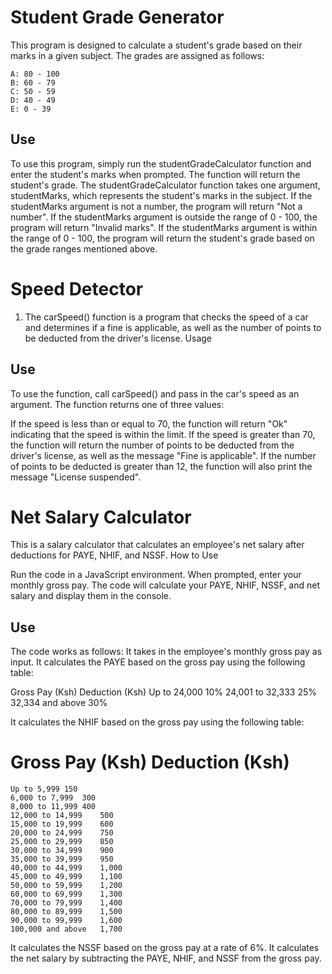 # Student Grade Generator
This program is designed to calculate a student's grade based on their marks in a given subject. The grades are assigned as follows:

    A: 80 - 100
    B: 60 - 79
    C: 50 - 59
    D: 40 - 49
    E: 0 - 39

## Use
To use this program, simply run the studentGradeCalculator function and enter the student's marks when prompted. The function will return the student's grade.
The studentGradeCalculator function takes one argument, studentMarks, which represents the student's marks in the subject. If the studentMarks argument is not a number, the program will return "Not a number". If the studentMarks argument is outside the range of 0 - 100, the program will return "Invalid marks". If the studentMarks argument is within the range of 0 - 100, the program will return the student's grade based on the grade ranges mentioned above.

# Speed Detector
1. The carSpeed() function is a program that checks the speed of a car and determines if a fine is applicable, as well as the number of points to be deducted from the driver's license.
Usage

## Use
To use the function, call carSpeed() and pass in the car's speed as an argument. The function returns one of three values:

If the speed is less than or equal to 70, the function will return "Ok" indicating that the speed is within the limit.
If the speed is greater than 70, the function will return the number of points to be deducted from the driver's license, as well as the message "Fine is applicable".
If the number of points to be deducted is greater than 12, the function will also print the message "License suspended".
 
# Net Salary Calculator


This is a salary calculator that calculates an employee's net salary after deductions for PAYE, NHIF, and NSSF.
How to Use

Run the code in a JavaScript environment.
When prompted, enter your monthly gross pay.
The code will calculate your PAYE, NHIF, NSSF, and net salary and display them in the console.

## Use

The code works as follows:
It takes in the employee's monthly gross pay as input.
It calculates the PAYE based on the gross pay using the following table:

Gross Pay (Ksh)	Deduction (Ksh)
Up to 24,000	10%
24,001 to 32,333	25%
32,334 and above	30%

It calculates the NHIF based on the gross pay using the following table:

# Gross Pay (Ksh)	Deduction (Ksh)
    Up to 5,999	150
    6,000 to 7,999	300
    8,000 to 11,999	400
    12,000 to 14,999	500
    15,000 to 19,999	600
    20,000 to 24,999	750
    25,000 to 29,999	850
    30,000 to 34,999	900
    35,000 to 39,999	950
    40,000 to 44,999	1,000
    45,000 to 49,999	1,100
    50,000 to 59,999	1,200
    60,000 to 69,999	1,300
    70,000 to 79,999	1,400
    80,000 to 89,999	1,500
    90,000 to 99,999	1,600
    100,000 and above	1,700

It calculates the NSSF based on the gross pay at a rate of 6%.
It calculates the net salary by subtracting the PAYE, NHIF, and NSSF from the gross pay.
